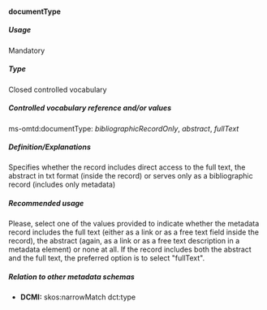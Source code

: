 #### documentType
##### Usage
Mandatory
##### Type
Closed controlled vocabulary
##### Controlled vocabulary reference and/or values
ms-omtd:documentType: _bibliographicRecordOnly_, _abstract_, _fullText_
##### Definition/Explanations
Specifies whether the record includes direct access to the full text, the abstract in txt format (inside the record) or serves only as a bibliographic record (includes only metadata)
##### Recommended usage
Please, select one of the values provided to indicate whether the metadata record includes the full text (either as a link or as a free text field inside the record), the abstract (again, as a link or as a free text description in a metadata element) or none at all. If the record includes both the abstract and the full text, the preferred option is to select "fullText".
##### Relation to other metadata schemas
* **DCMI:** skos:narrowMatch dct:type
